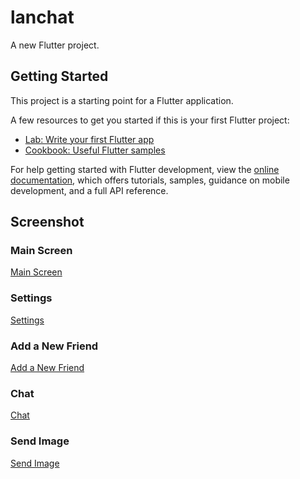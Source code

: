 # lanchat

A new Flutter project.

## Getting Started

This project is a starting point for a Flutter application.

A few resources to get you started if this is your first Flutter project:

- [Lab: Write your first Flutter app](https://docs.flutter.dev/get-started/codelab)
- [Cookbook: Useful Flutter samples](https://docs.flutter.dev/cookbook)

For help getting started with Flutter development, view the
[online documentation](https://docs.flutter.dev/), which offers tutorials,
samples, guidance on mobile development, and a full API reference.

## Screenshot
### Main Screen
[Main Screen](examples/flutter_01.png)

### Settings
[Settings](examples/flutter_02.png)

### Add a New Friend
[Add a New Friend](examples/flutter_04.png)

### Chat
[Chat](examples/flutter_06.png)

### Send Image
[Send Image](examples/flutter_07.png)
